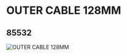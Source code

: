 # OUTER CABLE 128MM
## 85532
![OUTER CABLE 128MM](https://lc-www-live-s.legocdn.com/media/bricks/5/2/4544012.jpg)